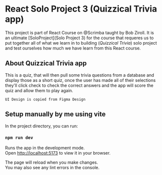 # React Solo Project 3 (Quizzical Trivia app)

This project is part of React Course on @Scrimba taught by Bob Ziroll. It is an ultimate [SoloProject](Solo Project 3) for the course that requeres us to put together all of what we learn in to building (*Quizzical Trivia*) solo project and test ourselves how much we have learn from this React course.

## About Quizzical Trivia app
This is a quiz, that will then pull some trivia questions from a database and display those as a short quiz, once the user has made all of their selections they'll click check to check the correct answers and the app will score the quiz and allow them to play again.

  `UI Design is copied from Figma Design`

## Setup manually by me using vite

In the project directory, you can run:

### `npm run dev`

Runs the app in the development mode.\
Open [http://localhost:5173](http://localhost:5173) to view it in your browser.

The page will reload when you make changes.\
You may also see any lint errors in the console.

